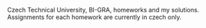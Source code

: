 Czech Technical University, BI-GRA, homeworks and my solutions.
Assignments for each homework are currently in czech only.